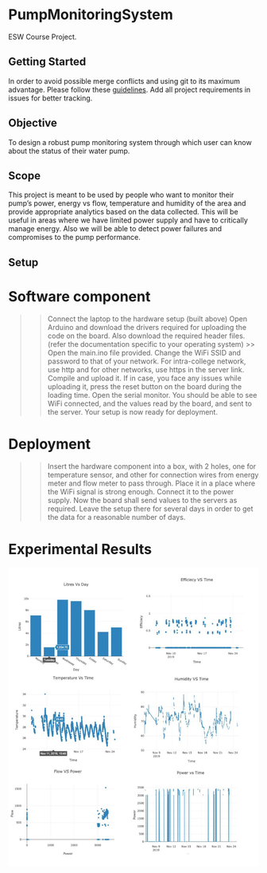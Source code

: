 # PumpMonitoringSystem
ESW Course Project.

## Getting Started
In order to avoid possible merge conflicts and using git to its maximum advantage. Please follow these [guidelines](https://akrabat.com/the-beginners-guide-to-contributing-to-a-github-project/). Add all project requirements in issues for better tracking.

## Objective 
To design a robust pump monitoring system through which user can know about the status of their water pump.  

## Scope 
This project is meant to be used by people who want to monitor their pump’s power, energy vs flow, temperature and humidity of the area and provide appropriate analytics based on the data collected. This will be useful in areas where we have limited power supply and have to critically manage energy. Also we will be able to detect power failures and compromises to the pump performance.

## Setup 
# Software component
>> Connect the laptop to the hardware setup (built above)
>> Open Arduino and download the drivers required for uploading the code on the board. Also download the required header files. (refer the documentation specific to your operating system) >> Open the main.ino file provided.
>> Change the WiFi SSID and password to that of your network.
>> For intra-college network, use http and for other networks, use https in the server link.
>> Compile and upload it. If in case, you face any issues while uploading it, press the reset button on the board during the loading time.
>> Open the serial monitor. You should be able to see WiFi connected, and the values read by the board, and sent to the server.
>> Your setup is now ready for deployment.



# Deployment 
>> Insert the hardware component into a box, with 2 holes, one for temperature sensor, and other for connection wires from energy meter and flow meter to pass through.
>> Place it in a place where the WiFi signal is strong enough.
>> Connect it to the power supply.
>> Now the board shall send values to the servers as required. Leave the setup there for several days in order to get the data for a reasonable number of days.


# Experimental Results
![](results.png)

